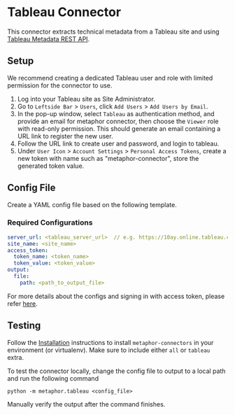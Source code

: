 # Tableau Connector

This connector extracts technical metadata from a Tableau site and using [Tableau Metadata REST API](https://help.tableau.com/current/api/rest_api/en-us/REST/rest_api_ref_metadata.htm).

## Setup

We recommend creating a dedicated Tableau user and role with limited permission for the connector to use.

1. Log into your Tableau site as Site Administrator.
2. Go to `Leftside Bar` > `Users`, click `Add Users` > `Add Users by Email`.
3. In the pop-up window, select `Tableau` as authentication method, and provide an email for metaphor connector, then choose the `Viewer` role with read-only permission. This should generate an email containing a URL link to register the new user. 
4. Follow the URL link to create user and password, and login to tableau.
5. Under `User Icon` > `Account Settings` > `Personal Access Tokens`, create a new token with name such as "metaphor-connector", store the generated token value.

## Config File

Create a YAML config file based on the following template.

### Required Configurations

```yaml
server_url: <tableau_server_url>  // e.g. https://10ay.online.tableau.com
site_name: <site_name>
access_token:
  token_name: <token_name>
  token_value: <token_value>
output:
  file:
    path: <path_to_output_file>
```

For more details about the configs and signing in with access token, please refer [here](https://tableau.github.io/server-client-python/docs/sign-in-out).

## Testing

Follow the [Installation](../../README.md) instructions to install `metaphor-connectors` in your environment (or virtualenv). Make sure to include either `all` or `tableau` extra.

To test the connector locally, change the config file to output to a local path and run the following command

```shell
python -m metaphor.tableau <config_file>
```

Manually verify the output after the command finishes.
